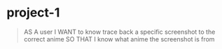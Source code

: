 # project-1

>AS A user
>I WANT to know trace back a specific screenshot to the correct anime
>SO THAT I know what anime the screenshot is from
